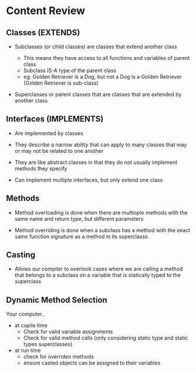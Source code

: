# Content Review
## Classes (EXTENDS)
- Subclasses (or child classes) are classes that extend 
another class
  - This means they have access to all functions and 
variables of parent class
  - Subclass IS-A type of the parent class
  - eg: Golden Retriever is a Dog, but not a Dog is a Golden 
Retriever (Golden Retriever is sub-class)

- Superclasses or parent classes that are classes that are 
extended by another class

## Interfaces (IMPLEMENTS)
- Are implemented by classes
- They describe a narrow ability that can apply to many 
classes that may or may not be related to one another
- They are like abstract classes in that they do not usually 
implement methods they specify

- Can implement multiple interfaces, but only extend one 
class

## Methods
- Method overloading is done when there are multiople methods 
with the same name and return type, but different parameters

- Method overriding is done when a subclass has a method with 
the exact same function signature as a method in its 
superclasss

## Casting
- Allows our compiler to overlook cases where we are calling 
a method that belongs to a subclass on a variable that is 
statically typed to the superclass

## Dynamic Method Selection
Your computer..
  - at copile time
    - Check for valid variable assignments
    - Check for valid method calls (only considering static 
type and static types superclasses)
  - at run time
    - check for overriden methods
    - ensure casted objects can be assigned to their 
variables
